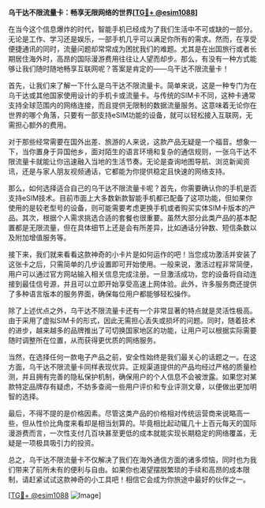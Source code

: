 **乌干达不限流量卡：畅享无限网络的世界[[TG💪+ @esim1088](https://t.me/s/esim1088)]**

在当今这个信息爆炸的时代，智能手机已经成为了我们生活中不可或缺的一部分。无论是工作、学习还是娱乐，一部手机几乎可以满足你所有的需求。然而，在享受便捷通讯的同时，流量问题却常常成为困扰我们的难题。尤其是在出国旅行或者长期居住海外时，高昂的国际漫游费用往往让人望而却步。那么，有没有一种方式能够让我们随时随地畅享互联网呢？答案是肯定的——乌干达不限流量卡！

首先，让我们来了解一下什么是乌干达不限流量卡。简单来说，这是一种专门为在乌干达或其他国家使用设计的手机卡或流量卡。与传统的SIM卡不同，这种卡通常支持全球范围内的网络连接，而且提供无限制的数据流量服务。这意味着无论你在世界的哪个角落，只要有一部支持eSIM功能的设备，就可以轻松接入互联网，无需担心额外的费用。

对于那些经常需要在国外出差、旅游的人来说，这款产品无疑是一个福音。想象一下，当你置身于异国他乡，面对陌生的语言环境和复杂的通信规则，一张乌干达不限流量卡就能让你迅速融入当地的生活节奏。无论是查询地图导航、浏览新闻资讯，还是与家人朋友视频通话，它都能为你提供稳定且快速的网络支持。

那么，如何选择适合自己的乌干达不限流量卡呢？首先，你需要确认你的手机是否支持eSIM技术。目前市面上大多数新款智能手机都已配备了这项功能，但如果你使用的是较老型号的设备，则可能需要考虑更换手机或者购买实体SIM卡版本的产品。其次，根据个人需求挑选合适的套餐也很重要。虽然大部分此类产品的基本配置都是无限流量，但在具体细节上还是会有所差异，比如通话分钟数、短信条数以及附加增值服务等。

接下来，我们就来看看这款神奇的小卡片是如何运作的吧！当您成功激活并安装了这张卡之后，只需简单的几步设置即可开始使用。一般来说，激活过程非常简便，用户可以通过官方网站输入相关信息完成注册。一旦激活成功，您的设备将自动连接到最佳信号源，并且可以立即开始享受高速上网体验。此外，许多服务商还提供了多种语言版本的服务界面，确保每位用户都能够轻松操作。

除了上述优点之外，乌干达不限流量卡还有一个非常显著的特点就是灵活性极高。由于采用了虚拟SIM卡的形式，因此无需担心丢失或损坏的问题。同时，随着技术的进步，越来越多的品牌推出了可切换国家地区的功能，让用户可以根据实际需要随时调整所在位置，从而获得更优质的网络服务。

当然，在选择任何一款电子产品之前，安全性始终是我们最关心的话题之一。在这方面，乌干达不限流量卡同样表现优异。正规渠道提供的产品均经过严格的质量检测，并且拥有完善的隐私保护机制，确保用户的个人信息不会被泄露。如果您对某款特定品牌存有疑虑，不妨多查阅一些用户评价和专业评测文章，以便做出更加明智的选择。

最后，不得不提的是价格因素。尽管这类产品的价格相对传统运营商来说略高一些，但从性价比角度来看却是相当划算的。毕竟相比起动辄几十上百元每天的国际漫游费而言，一次性支付几百块甚至更低的成本就能实现长期稳定的网络覆盖，无疑是一项极具吸引力的投资。

总之，乌干达不限流量卡不仅解决了我们在海外通信方面的诸多烦恼，同时也为我们带来了前所未有的便利与自由。如果你也渴望摆脱繁琐的手续和高昂的成本限制，请赶紧试试这款神奇的小工具吧！相信它会成为你旅途中最好的伙伴之一。

[[TG💪+ @esim1088](https://t.me/s/esim1088) ![Image](https://i.postimg.cc/4NQfJmqS/Snipaste-2025-05-13-00-14-12.png)]